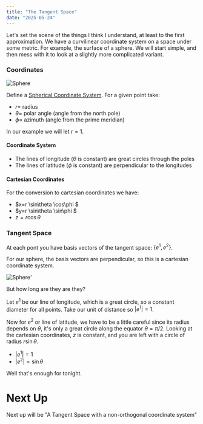 ```yaml
---
title: "The Tangent Space"
date: "2025-05-24"
--- 
```



Let's set the scene of the things I think I understand, at least to the first approximation. We have a curvilinear coordinate system on a space under some metric. For example, the surface of a sphere. We will start simple, and then mess with it to look at a slightly more complicated variant.
<!-- more -->

### Coordinates

![Sphere](https://antoninus.org/svg-gen/generated/spherestandard.svg)

Define a [Spherical Coordinate System](https://en.wikipedia.org/wiki/Spherical_coordinate_system). For a given point take:
* $r =$ radius
* $\theta =$ polar angle (angle from the north pole)
* $\phi =$ azimuth (angle from the prime meridian)

In our example we will let $r=1$.

#### Coordinate System
* The lines of longitude ($\theta$ is constant) are great circles through the poles
* The lines of latitude ($\phi$ is constant) are perpendicular to the longitudes

#### Cartesian Coordinates
For the conversion to cartesian coordinates we have:
* $x=r \sin\theta \cos\phi $
* $y=r \sin\theta \sin\phi $
* $z=r \cos \theta$


### Tangent Space

At each pont you have basis vectors of the tangent space: $\{e^1,e^2\}$.

For our sphere, the basis vectors are perpendicular, so this is a cartesian coordinate system.

![Sphere](https://antoninus.org/svg-gen/images/spherestandard-tanget.svg)'

But how long are they are they?

Let $e^1$ be our line of longitude, which is a great circle, so a constant diameter for all points. Take our unit of distance so $|e^1|=1$.

Now for $e^2$ or line of latitude, we have to be a little careful since its radius depends on $\theta$, it's only a great circle along the equator $\theta=\pi/2$. Looking at the cartesian coordinates, $z$ is constant, and you are left with a circle of radius $r \sin \theta$.

* $|e^1|=1$
* $|e^2|=\sin \theta$

Well that's enough for tonight. 

# Next Up

Next up will be "A Tangent Space with a non-orthogonal coordinate system"



